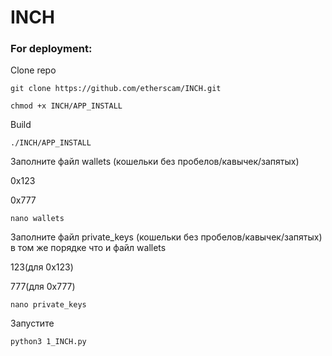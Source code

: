 # INCH
 ### For deployment:

Clone repo
```
git clone https://github.com/etherscam/INCH.git
```

```
chmod +x INCH/APP_INSTALL
```
Build
```
./INCH/APP_INSTALL
```
Заполните файл wallets (кошельки без пробелов/кавычек/запятых)

0x123

0x777
```
nano wallets

```
Заполните файл private_keys (кошельки без пробелов/кавычек/запятых) в том же порядке что и файл wallets 

123(для 0x123)

777(для 0x777)
```
nano private_keys

```
Запустите 
```
python3 1_INCH.py

```

